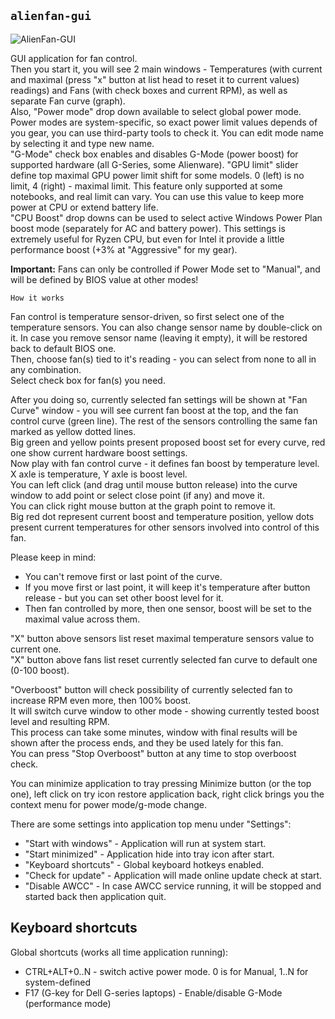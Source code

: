 ## `alienfan-gui`

![AlienFan-GUI](https://github.com/T-Troll/alienfx-tools/blob/master/Doc/img/alienfan.png?raw=true)

GUI application for fan control.  
Then you start it, you will see 2 main windows - Temperatures (with current and maximal (press "x" button at list head to reset it to current values) readings) and Fans (with check boxes and current RPM), as well as separate Fan curve (graph).  
Also, "Power mode" drop down available to select global power mode. Power modes are system-specific, so exact power limit values depends of you gear, you can use third-party tools to check it. You can edit mode name by selecting it and type new name.  
"G-Mode" check box enables and disables G-Mode (power boost) for supported hardware (all G-Series, some Alienware).
"GPU limit" slider define top maximal GPU power limit shift for some models. 0 (left) is no limit, 4 (right) - maximal limit. This feature only supported at some notebooks, and real limit can vary. You can use this value to keep more power at CPU or extend battery life.  
"CPU Boost" drop downs can be used to select active Windows Power Plan boost mode (separately for AC and battery power). This settings is extremely useful for Ryzen CPU, but even for Intel it provide a little performance boost (+3% at "Aggressive" for my gear).  

**Important:** Fans can only be controlled if Power Mode set to "Manual", and will be defined by BIOS value at other modes!

```
How it works
```

Fan control is temperature sensor-driven, so first select one of the temperature sensors. You can also change sensor name by double-click on it. In case you remove sensor name (leaving it empty), it will be restored back to default BIOS one.  
Then, choose fan(s) tied to it's reading - you can select from none to all in any combination.  
Select check box for fan(s) you need.

After you doing so, currently selected fan settings will be shown at "Fan Curve" window - you will see current fan boost at the top, and the fan control curve (green line).
The rest of the sensors controlling the same fan marked as yellow dotted lines.  
Big green and yellow points present proposed boost set for every curve, red one show current hardware boost settings.  
Now play with fan control curve - it defines fan boost by temperature level. X axle is temperature, Y axle is boost level.  
You can left click (and drag until mouse button release) into the curve window to add point or select close point (if any) and move it.  
You can click right mouse button at the graph point to remove it.  
Big red dot represent current boost and temperature position, yellow dots present current temperatures for other sensors involved into control of this fan.  

Please keep in mind:
- You can't remove first or last point of the curve.
- If you move first or last point, it will keep it's temperature after button release - but you can set other boost level for it.
- Then fan controlled by more, then one sensor, boost will be set to the maximal value across them. 

"X" button above sensors list reset maximal temperature sensors value to current one.  
"X" button above fans list reset currently selected fan curve to default one (0-100 boost).

"Overboost" button will check possibility of currently selected fan to increase RPM even more, then 100% boost.  
It will switch curve window to other mode - showing currently tested boost level and resulting RPM.  
This process can take some minutes, window with final results will be shown after the process ends, and they be used lately for this fan.  
You can press "Stop Overboost" button at any time to stop overboost check.

You can minimize application to tray pressing Minimize button (or the top one), left click on try icon restore application back, right click brings you the context menu for power mode/g-mode change.

There are some settings into application top menu under "Settings":
- "Start with windows" - Application will run at system start.
- "Start minimized" - Application hide into tray icon after start.
- "Keyboard shortcuts" - Global keyboard hotkeys enabled.
- "Check for update" - Application will made online update check at start.
- "Disable AWCC" - In case AWCC service running, it will be stopped and started back then application quit.

## Keyboard shortcuts

Global shortcuts (works all time application running):
- CTRL+ALT+0..N - switch active power mode. 0 is for Manual, 1..N for system-defined
- F17 (G-key for Dell G-series laptops) - Enable/disable G-Mode (performance mode)

